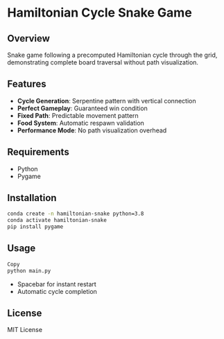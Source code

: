 # Hamiltonian Cycle Snake Game

## Overview
Snake game following a precomputed Hamiltonian cycle through the grid, demonstrating complete board traversal without path visualization.

## Features
- **Cycle Generation**: Serpentine pattern with vertical connection
- **Perfect Gameplay**: Guaranteed win condition
- **Fixed Path**: Predictable movement pattern
- **Food System**: Automatic respawn validation
- **Performance Mode**: No path visualization overhead

## Requirements
- Python 
- Pygame 


## Installation
```bash
conda create -n hamiltonian-snake python=3.8
conda activate hamiltonian-snake
pip install pygame
```

## Usage
```bash
Copy
python main.py
```
- Spacebar for instant restart
- Automatic cycle completion

## License
MIT License
